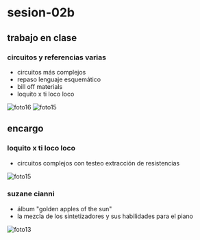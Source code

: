 # sesion-02b

## trabajo en clase
### circuitos y referencias varias
- circuitos más complejos
- repaso lenguaje esquemático
- bill off materials
- loquito x ti loco loco

![foto16](https://github.com/user-attachments/assets/0029acf8-a43b-4f12-b3aa-83077a3f23d6)
![foto15](https://github.com/user-attachments/assets/3d7ed002-de6d-4a95-b90d-d5e75a1ea4a5)

## encargo
### loquito x ti loco loco
- circuitos complejos con testeo extracción de resistencias

![foto15](https://github.com/user-attachments/assets/8f3674e5-b2c6-4e5b-ab03-a6c3cc732487)

### suzane cianni
- álbum "golden apples of the sun"
- la mezcla de los sintetizadores y sus habilidades para el piano

![foto13](https://github.com/user-attachments/assets/42d93c8f-c0b3-42e3-a467-ebe2efd54717)
